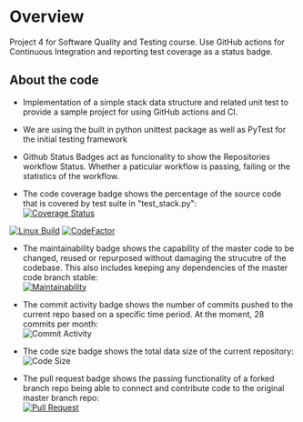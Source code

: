 # Overview
Project 4 for Software Quality and Testing course. Use GitHub actions for Continuous Integration and reporting test coverage as a status badge.

## About the code
- Implementation of a simple stack data structure and related unit test to provide a sample project for using GitHub actions and CI.
- We are using the built in python unittest package as well as PyTest for the initial testing framework
- Github Status Badges act as funcionality to show the Repositories workflow Status. Whether a paticular workflow is passing, failing or the statistics of the workflow.

- The code coverage badge shows the percentage of the source code that is covered by test suite in "test_stack.py":<br />
[![Coverage Status](https://coveralls.io/repos/github/kctraveler/github-actions/badge.svg)](https://coveralls.io/github/kctraveler/github-actions)

 [![Linux Build](https://github.com/kctraveler/github-actions/actions/workflows/python-app.yml/badge.svg)](https://github.com/kctraveler/github-actions/actions/workflows/python-app.yml)
 [![CodeFactor](https://www.codefactor.io/repository/github/kctraveler/github-actions/badge)](https://www.codefactor.io/repository/github/kctraveler/github-actions)

- The maintainability badge shows the capability of the master code to be changed, reused or repurposed without damaging the strucutre of the codebase. This also includes keeping any dependencies of the master code branch stable:<br />
 [![Maintainability](https://api.codeclimate.com/v1/badges/bb0ae3e1e2bf2f756edc/maintainability)](https://codeclimate.com/github/kctraveler/github-actions/maintainability)

- The commit activity badge shows the number of commits pushed to the current repo based on a specific time period. At the moment, 28 commits per month:<br />
 ![Commit Activity](https://img.shields.io/github/commit-activity/m/kctraveler/github-actions)

- The code size badge shows the total data size of the current repository:<br />
 ![Code Size](https://img.shields.io/github/languages/code-size/kctraveler/github-actions)

- The pull request badge shows the passing functionality of a forked branch repo being able to connect and contribute code to the original master branch repo:<br />
 [![Pull Request](https://github.com/Jeffreyricketts/github-actions/actions/workflows/deploy.yml/badge.svg)](https://github.com/Jeffreyricketts/github-actions/actions/workflows/deploy.yml)

